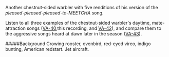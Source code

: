 Another chestnut-sided warbler with five renditions of his version of the _pleased-pleased-pleased-to-MEETCHA_ song. 

Listen to all three examples of the chestnut-sided warbler's daytime, mate-attraction songs ([VA-40](http://listeningtoacontinentsing.com/recording.php?page=VA-40),this recording, and [VA-42](http://listeningtoacontinentsing.com/recording.php?page=VA-42)), and compare them to the aggressive songs heard at dawn later in the season ([VA-43](http://listeningtoacontinentsing.com/recording.php?page=VA-43)).

#####Background
Crowing rooster, ovenbird, red-eyed vireo, indigo bunting, American redstart. Jet aircraft. 
